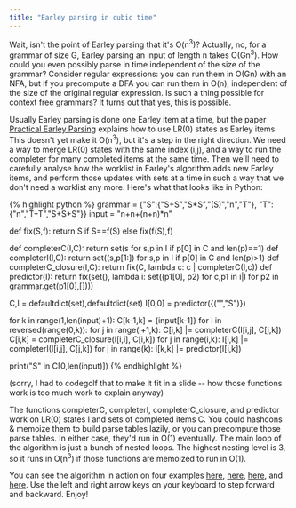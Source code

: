 ```yaml
---
title: "Earley parsing in cubic time"
---
```


Wait, isn't the point of Earley parsing that it's O(n<sup>3</sup>)? Actually, no, for a grammar of size G, Earley parsing an input of length n takes O(Gn<sup>3</sup>). How could you even possibly parse in time independent of the size of the grammar? Consider regular expressions: you can run them in O(Gn) with an NFA, but if you precompute a DFA you can run them in O(n), independent of the size of the original regular expression. Is such a thing possible for context free grammars? It turns out that yes, this is possible.

Usually Earley parsing is done one Earley item at a time, but the paper [Practical Earley Parsing](https://pdfs.semanticscholar.org/5b27/7a3f9a9f5250939f334e282d1393971722a9.pdf) explains how to use LR(0) states as Earley items. This doesn't yet make it O(n<sup>3</sup>), but it's a step in the right direction. We need a way to merge LR(0) states with the same index (i,j), and a way to run the completer for many completed items at the same time. Then we'll need to carefully analyse how the worklist in Earley's algorithm adds new Earley items, and perform those updates with sets at a time in such a way that we don't need a worklist any more. Here's what that looks like in Python:

{% highlight python %}
grammar = {"S":{"S+S","S*S","(S)","n","T"}, "T":{"n","T+T","S+S+S"}}
input = "n+n+(n+n)*n"

def fix(S,f): return S if S==f(S) else fix(f(S),f)

def completerC(I,C): return set(s for s,p in I if p[0] in C and len(p)==1)
def completerI(I,C): return set((s,p[1:]) for s,p in I if p[0] in C and len(p)>1)
def completerC_closure(I,C): return fix(C, lambda c: c | completerC(I,c))
def predictor(I): return fix(set(), lambda i: set((p1[0], p2) for c,p1 in i|I for p2 in grammar.get(p1[0],[])))

C,I = defaultdict(set),defaultdict(set)
I[0,0] = predictor({("","S")})

for k in range(1,len(input)+1):
    C[k-1,k] = {input[k-1]}
    for i in reversed(range(0,k)):
        for j in range(i+1,k): C[i,k] |= completerC(I[i,j], C[j,k])
        C[i,k] = completerC_closure(I[i,i], C[i,k])
        for j in range(i,k): I[i,k] |= completerI(I[i,j], C[j,k])
    for j in range(k): I[k,k] |= predictor(I[j,k])

print("S" in C[0,len(input)])
{% endhighlight %}

(sorry, I had to codegolf that to make it fit in a slide -- how those functions work is too much work to explain anyway)

The functions completerC, completerI, completerC_closure, and predictor work on LR(0) states I and sets of completed items C. You could hashcons & memoize them to build parse tables lazily, or you can precompute those parse tables. In either case, they'd run in O(1) eventually. The main loop of the algorithm is just a bunch of nested loops. The highest nesting level is 3, so it runs in O(n<sup>3</sup>) if those functions are memoized to run in O(1).

You can see the algorithm in action on four examples [here](/code/cubedearley/Sa.html), [here](/code/cubedearley/aS.html), [here](/code/cubedearley/SS.html), and [here](/code/cubedearley/arith.html). Use the left and right arrow keys on your keyboard to step forward and backward. Enjoy!